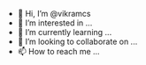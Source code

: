 - 👋 Hi, I’m @vikramcs
- 👀 I’m interested in ...
- 🌱 I’m currently learning ...
- 💞️ I’m looking to collaborate on ...
- 📫 How to reach me ...

<!---
vikramcs/vikramcs is a ✨ special ✨ repository because its `README.md` (this file) appears on your GitHub profile.
You can click the Preview link to take a look at your changes.
--->
